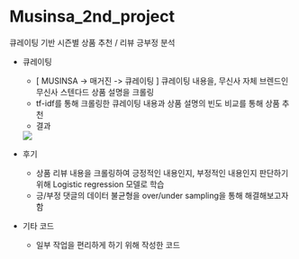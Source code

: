 # Musinsa_2nd_project
큐레이팅 기반 시즌별 상품 추천 / 리뷰 긍부정 분석

- 큐레이팅
  - [ MUSINSA -> 매거진 -> 큐레이팅 ] 큐레이팅 내용을, 무신사 자체 브렌드인 무신사 스텐다드 상품 설명을 크롤링
  - tf-idf를 통해 크롤링한 큐레이팅 내용과 상품 설명의 빈도 비교를 통해 상품 추천
  - 결과
  <img wight="80%" src="https://user-images.githubusercontent.com/95558633/205137066-33ac543e-3a2b-4d5c-8a88-d17a1337b695.png">
  
  
- 후기
  - 상품 리뷰 내용을 크롤링하여 긍정적인 내용인지, 부정적인 내용인지 판단하기 위해 Logistic regression 모델로 학습
  - 긍/부정 댓글의 데이터 불균형을 over/under sampling을 통해 해결해보고자 함 
  
  
- 기타 코드
  - 일부 작업을 편리하게 하기 위해 작성한 코드
